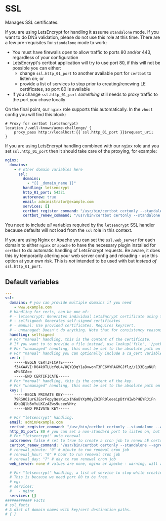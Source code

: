 # SSL
Manages SSL certificates.

<!--TOC-->
<!--ENDTOC-->

If you are using LetsEncrypt for handling it assume `standalone` mode. If you want to do DNS validation, please do not use this role at this time. There are a few pre-requisites for `standalone` mode to work:

* You must have firewalls open to allow traffic to ports 80 and/or 443, regardless of your configuration
* LetsEncrypt's certbot application will try to use port 80, if this will not be possible you can either:
  * change `ssl.http_01_port` to another available port for `certbot` to listen on; or
  * provide a list of services to stop prior to creating/renewing LE certificates, so port 80 is available
* If you change `ssl.http_01_port` *something* still needs to proxy traffic to the port you chose locally

On the final point, our `nginx` role supports this automatically. In the `vhost` config you will find this block:

```
# Proxy for certbot (LetsEncrypt)
location /.well-known/acme-challenge/ {
    proxy_pass http://localhost:{{ ssl.http_01_port }}$request_uri;
}
```

If you are using LetsEncrypt handling combined with our `nginx` role and you set `ssl.http_01_port` then it should take care of the proxying, for example:

```yaml
nginx:
  domains:
    - # other domain variables here
      ssl:
        domains:
          - "{{ _domain_name }}"
        handling: letsencrypt
        http_01_port: 54321
        autorenew: true
        email: administrator@example.com
        services: []
        certbot_register_command: "/usr/bin/certbot certonly --standalone --agree-tos --preferred-challenges http -n"
        certbot_renew_command: "/usr/bin/certbot certonly --standalone --agree-tos --force-renew"
```

You need to include *all* variables required by the `letsencrypt` SSL handler because defaults will not load from the `ssl` role in this context.

If you are using Nginx or Apache you can set the `ssl.web_server` for each domain to either `nginx` or `apache` to have the necessary plugin installed for `certbot` to do automatic handling of LetsEncrypt requests. Be aware, it does this by temporarily altering your web server config and reloading - use this option at your own risk. This is *not* intended to be used with but *instead of* `ssl.http_01_port`.

<!--ROLEVARS-->
## Default variables
```yaml
---
ssl:
  domains: # you can provide multiple domains if you need
    - www.example.com
  # Handling for certs, can be one of:
  # - letsencrypt: Generates individual LetsEncrypt certificate using the HTTP challenge
  # - selfsigned: Generates self-signed certificates
  # - manual: Use provided certificates. Requires key/cert.
  # - unmanaged: Doesn't do anything. Note that for consistency reasons, key/cert paths are still needed.
  handling: selfsigned
  # For "manual" handling, this is the content of the certificate.
  # If you want to to provide a file instead, use lookup('file', '/path/on/the/controller') as the value.
  # For "unmanaged" handling, this must be set to the absolute path on the target.
  # For "manual" handling you can optionally include a ca_cert variable if your CA cert must be a separate file.
  cert: |
    -----BEGIN CERTIFICATE-----
    f34XAAVI+R04k0TLUcfeU4/8QYQ3qY1aDvwonT3PE6VYRAGMGJflz//133EquNUR
    oMz3CA==
    -----END CERTIFICATE-----
  # For "manual" handling, this is the content of the key.
  # For "unmanaged" handling, this must be set to the absolute path on the target.
  key: |
    -----BEGIN PRIVATE KEY-----
    79RG06iurGJEorFopyQesKwix1h6aBYXpM8yZ0IPR0leeeipBtYHIwbPHEYRJiFn
    6XoQQlb5mYuLKCzAZws9uceeVH+z
    -----END PRIVATE KEY-----

  # For "letsencrypt" handling.
  email: admin@example.com
  certbot_register_command: "/usr/bin/certbot certonly --standalone --agree-tos --preferred-challenges http -n" # root of the command to register a new cert
  http_01_port: 80 # you can set a non-standard port to listen on, but certbot still needs port 80 - see https://letsencrypt.org/docs/challenge-types/#http-01-challenge
  # For "letsencrypt" auto renewal
  autorenew: false # set to true to create a cron job to renew LE certs
  certbot_renew_command: "/usr/bin/certbot certonly --standalone --agree-tos --force-renew" # root of the command used in the cron job
  # renewal_minute: "0" # minute to run renewal cron job
  # renewal_hour: "0" # hour to run renewal cron job
  # renewal_day: "7" # day to run renewal cron job
  web_server: none # values are none, nginx or apache - warning, will attempt to manipulate your vhosts!

  # For "letsencrypt" handling, a list of service to stop while creating the certificate.
  # This is because we need port 80 to be free.
  # eg;
  # services:
  #   - nginx
  services: []
############ Facts
# ssl_facts
# A dict of domain names with key/cert destination paths.
# { }

```

<!--ENDROLEVARS-->
